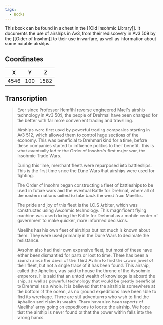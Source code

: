 ```yaml
---
tags:
  - Books
---
```


This book can be found in a chest in the [[Old Insohmic Library]]. It documents the use of airships in Av3, from their rediscovery in Av3 509 by the [[Order of Insohm]] to their use in warfare, as well as information about some notable airships.

## Coordinates
| **X** | **Y** | **Z** |
| :---: | :---: | :---: |
| 4546  |  100  | 1582  |

## Transcription
> Ever since Professor Hemfihl reverse engineered Mael's airship technology in Av3 509, the people of Drehmal have been changed for the better with far more convenient trading and travelling.
>
> Airships were first used by powerful trading companies starting in Av3 512, which allowed them to control huge sections of the economy. This was beneficial to Drehmari kind for a time, before these companies started to influence politics to their benefit. This is what eventually led to the Order of Insohm's first major war, the Insohmic Trade Wars.
>
> During this time, merchant fleets were repurposed into battleships. This is the first time since the Dune Wars that airships were used for fighting.
>
> The Order of Insohm began constructing a fleet of battleships to be used in future wars and the eventual Battle for Drehmal, where all of the eastern nations united to take back the west from Maelihs.
>
> The pride and joy of this fleet is the I.C.S Arbiter, which was constructed using Avsohmic technology. This magnificent flying machine was used during the Battle for Drehmal as a mobile center of government to make quicker, more informed decisions.
>
> Maelihs has his own fleet of airships but not much is known about them. They were used primarily in the Dune Wars to decimate the resistance.
>
> Avsohm also had their own expansive fleet, but most of these have either been dismantled for parts or lost to time. There has been a search since the dawn of the Third Avihm to find the crown jewel of their fleet, but not a single trace of it has been found. This airship, called the Aphelion, was said to house the throne of the Avsohmic emperors. It is said that an untold wealth of knowledge is aboard the ship, as well as powerful technology that would be greatly beneficial to Drehmal as a whole. It is believed that the airship is somewhere at the bottom of the ocean, as no ground expeditions have been able to find its wreckage. There are still adventurers who wish to find the Aphelion and claim its wealth. There have also been reports of Maelihs' army going on expeditions to locate the airship. We hope that the airship is never found or that the power within falls into the wrong hands.
